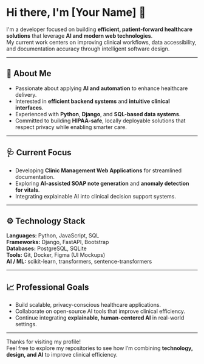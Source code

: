 # Hi there, I'm [Your Name] 👋

I'm a developer focused on building **efficient, patient-forward healthcare solutions** that leverage **AI and modern web technologies**.  
My current work centers on improving clinical workflows, data accessibility, and documentation accuracy through intelligent software design.

---

## 🧠 About Me
- Passionate about applying **AI and automation** to enhance healthcare delivery.
- Interested in **efficient backend systems** and **intuitive clinical interfaces**.
- Experienced with **Python**, **Django**, and **SQL-based data systems**.
- Committed to building **HIPAA-safe**, locally deployable solutions that respect privacy while enabling smarter care.

---

## 🩺 Current Focus
- Developing **Clinic Management Web Applications** for streamlined documentation.
- Exploring **AI-assisted SOAP note generation** and **anomaly detection for vitals**.
- Integrating explainable AI into clinical decision support systems.

---

## ⚙️ Technology Stack
**Languages:** Python, JavaScript, SQL  
**Frameworks:** Django, FastAPI, Bootstrap  
**Databases:** PostgreSQL, SQLite  
**Tools:** Git, Docker, Figma (UI Mockups)  
**AI / ML:** scikit-learn, transformers, sentence-transformers

---

## 📈 Professional Goals
- Build scalable, privacy-conscious healthcare applications.  
- Collaborate on open-source AI tools that improve clinical efficiency.  
- Continue integrating **explainable, human-centered AI** in real-world settings.

---

Thanks for visiting my profile!  
Feel free to explore my repositories to see how I’m combining **technology, design, and AI** to improve clinical efficiency.
